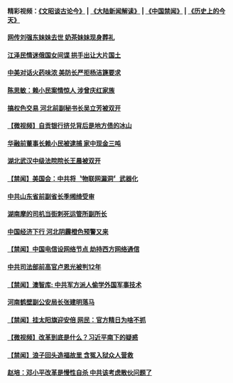 #### 精彩视频：[《文昭谈古论今》](https://github.com/gfw-breaker/wenzhao/blob/master/README.md?t=11111531) | [《大陆新闻解读》](https://github.com/gfw-breaker/ntdtv-comedy/blob/master/README.md?t=11111531) | [《中国禁闻》](https://github.com/gfw-breaker/ntdtv-news/blob/master/README.md?t=11111531) | [《历史上的今天》](https://github.com/gfw-breaker/today-in-history/blob/master/README.md?t=11111531) 


#### [网传刘强东妹妹去世 奶茶妹妹现身葬礼](../pages/prog1138/a1398874.md?t=11111531) 

#### [江泽民情迷俄国女间谍 拱手出让大片国土](../pages/prog1138/a1398880.md?t=11111531) 

#### [中美对话火药味浓 美防长严拒杨洁篪要求](../pages/prog1138/a1398825.md?t=11111531) 

#### [陈思敏：赖小民案情惊人 涉曾庆红家族](../pages/prog1138/a1398870.md?t=11111531) 

#### [搞权色交易 河北前副秘书长吴立芳被双开](../pages/prog1138/a1398722.md?t=11111531) 

#### [【微视频】自贡银行挤兑背后是地方债的冰山](../pages/prog1138/a1398450.md?t=11111531) 

#### [华融前董事长赖小民被逮捕 家中现金三吨](../pages/prog1138/a1398433.md?t=11111531) 

#### [湖北武汉中级法院院长王晨被双开](../pages/prog1138/a1398128.md?t=11111531) 

#### [【禁闻】美国会：中共将〝物联网漏洞〞武器化](../pages/prog1138/a1398050.md?t=11111531) 

#### [中共山东省前副省长季缃绮受审](../pages/prog1138/a1397663.md?t=11111531) 

#### [湖南摩的司机当街刺死运管所副所长](../pages/prog1138/a1397653.md?t=11111531) 

#### [中国经济下行 河北阴霾橙色预警又来](../pages/prog1138/a1397652.md?t=11111531) 

#### [【禁闻】中国电信设网络节点 劫持西方网络通信](../pages/prog1138/a1397556.md?t=11111531) 

#### [中共司法部前高官卢恩光被判12年](../pages/prog1138/a1397524.md?t=11111531) 

#### [【禁闻】澳智库: 中共军方派人偷学外国军事技术](../pages/prog1138/a1397413.md?t=11111531) 

#### [河南鹤壁副公安局长张建明落马](../pages/prog1138/a1397416.md?t=11111531) 

#### [【禁闻】挂太阳旗迎安倍 网民：官方精日为啥不抓](../pages/prog1138/a1397263.md?t=11111531) 

#### [【微视频】改革到底是什么？习近平南下的疑惑](../pages/prog1138/a1397226.md?t=11111531) 

#### [【禁闻】浪子回头造福故里 含冤入狱众人营救](../pages/prog1138/a1397237.md?t=11111531) 

#### [赵培：邓小平改革是慢性自杀 中共该考虑散伙问题了](../pages/prog1138/a1397243.md?t=11111531) 

